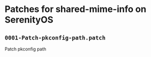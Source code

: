 # Patches for shared-mime-info on SerenityOS

## `0001-Patch-pkconfig-path.patch`

Patch pkconfig path


